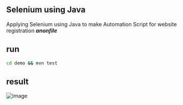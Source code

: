 ## Selenium using Java
Applying Selenium using Java to make Automation Script for website registration ***anonfile***
## run
```bash
cd demo && mvn test
```
## result

![image](https://user-images.githubusercontent.com/38042656/223960560-b2bf21dc-540e-4292-80a6-3af9936507a0.png)

